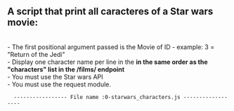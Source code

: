  <h2> A script that print all caracteres of a Star wars movie: </h2>
  <br>   - The first positional argument passed is the Movie of ID - example: 3 = "Return of the Jedi"
  <br>   - Display one character name per line in the <b> in the same order as the "characters" list in the /films/ endpoint </b>
  <br>   - You must use the <a href src ="https://swapi-api.hbtn.io/"> </a> Star wars API
  <br>   - You must use the request module.



      ----------------- File name :0-starwars_characters.js ------------------
